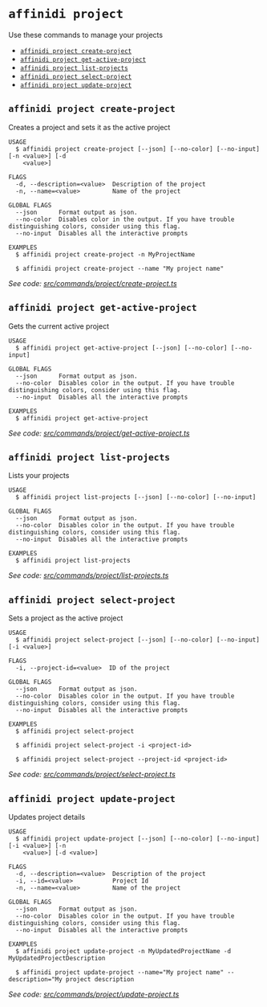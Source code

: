 `affinidi project`
==================

Use these commands to manage your projects

* [`affinidi project create-project`](#affinidi-project-create-project)
* [`affinidi project get-active-project`](#affinidi-project-get-active-project)
* [`affinidi project list-projects`](#affinidi-project-list-projects)
* [`affinidi project select-project`](#affinidi-project-select-project)
* [`affinidi project update-project`](#affinidi-project-update-project)

## `affinidi project create-project`

Creates a project and sets it as the active project

```
USAGE
  $ affinidi project create-project [--json] [--no-color] [--no-input] [-n <value>] [-d
    <value>]

FLAGS
  -d, --description=<value>  Description of the project
  -n, --name=<value>         Name of the project

GLOBAL FLAGS
  --json      Format output as json.
  --no-color  Disables color in the output. If you have trouble distinguishing colors, consider using this flag.
  --no-input  Disables all the interactive prompts

EXAMPLES
  $ affinidi project create-project -n MyProjectName

  $ affinidi project create-project --name "My project name"
```

_See code: [src/commands/project/create-project.ts](https://github.com/affinidi/affinidi-cli/blob/v2.8.1/src/commands/project/create-project.ts)_

## `affinidi project get-active-project`

Gets the current active project

```
USAGE
  $ affinidi project get-active-project [--json] [--no-color] [--no-input]

GLOBAL FLAGS
  --json      Format output as json.
  --no-color  Disables color in the output. If you have trouble distinguishing colors, consider using this flag.
  --no-input  Disables all the interactive prompts

EXAMPLES
  $ affinidi project get-active-project
```

_See code: [src/commands/project/get-active-project.ts](https://github.com/affinidi/affinidi-cli/blob/v2.8.1/src/commands/project/get-active-project.ts)_

## `affinidi project list-projects`

Lists your projects

```
USAGE
  $ affinidi project list-projects [--json] [--no-color] [--no-input]

GLOBAL FLAGS
  --json      Format output as json.
  --no-color  Disables color in the output. If you have trouble distinguishing colors, consider using this flag.
  --no-input  Disables all the interactive prompts

EXAMPLES
  $ affinidi project list-projects
```

_See code: [src/commands/project/list-projects.ts](https://github.com/affinidi/affinidi-cli/blob/v2.8.1/src/commands/project/list-projects.ts)_

## `affinidi project select-project`

Sets a project as the active project

```
USAGE
  $ affinidi project select-project [--json] [--no-color] [--no-input] [-i <value>]

FLAGS
  -i, --project-id=<value>  ID of the project

GLOBAL FLAGS
  --json      Format output as json.
  --no-color  Disables color in the output. If you have trouble distinguishing colors, consider using this flag.
  --no-input  Disables all the interactive prompts

EXAMPLES
  $ affinidi project select-project

  $ affinidi project select-project -i <project-id>

  $ affinidi project select-project --project-id <project-id>
```

_See code: [src/commands/project/select-project.ts](https://github.com/affinidi/affinidi-cli/blob/v2.8.1/src/commands/project/select-project.ts)_

## `affinidi project update-project`

Updates project details

```
USAGE
  $ affinidi project update-project [--json] [--no-color] [--no-input] [-i <value>] [-n
    <value>] [-d <value>]

FLAGS
  -d, --description=<value>  Description of the project
  -i, --id=<value>           Project Id
  -n, --name=<value>         Name of the project

GLOBAL FLAGS
  --json      Format output as json.
  --no-color  Disables color in the output. If you have trouble distinguishing colors, consider using this flag.
  --no-input  Disables all the interactive prompts

EXAMPLES
  $ affinidi project update-project -n MyUpdatedProjectName -d MyUpdatedProjectDescription

  $ affinidi project update-project --name="My project name" --description="My project description
```

_See code: [src/commands/project/update-project.ts](https://github.com/affinidi/affinidi-cli/blob/v2.8.1/src/commands/project/update-project.ts)_
